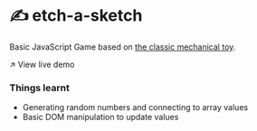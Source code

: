 # ✍️ etch-a-sketch

Basic JavaScript Game based on [the classic mechanical toy](https://en.wikipedia.org/wiki/Etch_A_Sketch).

↗️ View live demo

### Things learnt
- Generating random numbers and connecting to array values
- Basic DOM manipulation to update values
